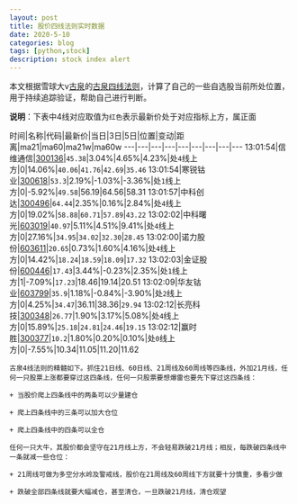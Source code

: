 ```yaml
---
layout: post
title: 股价四线法则实时数据
date: 2020-5-10
categories: blog
tags: [python,stock]
description: stock index alert
---
```



本文根据雪球大v[古泉](https://xueqiu.com/u/7148646888)的[古泉四线法则](https://xueqiu.com/7148646888/130498192)，计算了自己的一些自选股当前所处位置，用于持续追踪验证，帮助自己进行判断。

**说明**：下表中4线对应取值为`红色`表示最新价处于对应指标上方，属正面

时间|名称|代码|最新价|当日|3日|5日|位置|变动|距离|ma21|ma60|ma21w|ma60w
---|---|---|---|---|---|---|---|---
13:01:54|信维通信|[300136](https://xueqiu.com/S/SZ300136)|`45.38`|3.04%|4.65%|4.23%|处`4`线上方|0|14.06%|`40.06`|`41.76`|`42.69`|`35.46`
13:01:54|寒锐钴业|[300618](https://xueqiu.com/S/SZ300618)|`53.3`|2.19%|-1.03%|-3.36%|处`1`线上方|0|-5.92%|`49.58`|56.19|64.56|58.31
13:01:57|中科创达|[300496](https://xueqiu.com/S/SZ300496)|`64.44`|2.35%|0.16%|2.84%|处`4`线上方|0|19.02%|`58.88`|`60.71`|`57.89`|`43.22`
13:02:02|中科曙光|[603019](https://xueqiu.com/S/SH603019)|`40.97`|5.11%|4.51%|9.41%|处`4`线上方|0|27.16%|`34.95`|`34.02`|`32.30`|`28.45`
13:02:00|诺力股份|[603611](https://xueqiu.com/S/SH603611)|`20.65`|0.73%|1.60%|4.16%|处`4`线上方|0|14.42%|`18.24`|`18.59`|`18.09`|`17.32`
13:02:03|金证股份|[600446](https://xueqiu.com/S/SH600446)|`17.43`|3.44%|-0.23%|2.35%|处`1`线上方|1|-7.09%|`17.23`|18.46|19.14|20.51
13:02:09|华友钴业|[603799](https://xueqiu.com/S/SH603799)|`35.9`|1.18%|-0.84%|-3.90%|处`2`线上方|0|4.25%|`34.47`|36.11|38.36|`29.94`
13:02:12|长亮科技|[300348](https://xueqiu.com/S/SZ300348)|`26.77`|1.90%|3.17%|5.08%|处`4`线上方|0|15.89%|`25.18`|`24.81`|`24.46`|`19.15`
13:02:12|赢时胜|[300377](https://xueqiu.com/S/SZ300377)|`10.2`|1.80%|0.20%|0.10%|处`0`线上方|0|-7.55%|10.34|11.05|11.20|11.62

```
古泉4线法则的精髓如下。抓住21日线、60日线、21周线及60周线等四条线，外加21月线，任何一只股票上涨都要穿过这四条线，任何一只股票要想爆雷也要先下穿过这四条线：

+ 当股价爬上四条线中的两条可以少量建仓

+ 爬上四条线中的三条可以加大仓位

+ 爬上四条线中的四条可以全仓

任何一只大牛，其股价都会坚守在21月线上方，不会轻易跌破21月线；相反，每跌破四条线中一条就减一些仓位：

+ 21周线可做为多空分水岭及警戒线，股价在21周线及60周线下方就要十分慎重，多看少做

+ 跌破全部四条线就要大幅减仓，甚至清仓，一旦跌破21月线，清仓观望
```